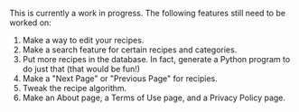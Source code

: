 This is currently a work in progress.  The following features still need to be worked on:

1. Make a way to edit your recipes.
2. Make a search feature for certain recipes and categories.
3. Put more recipes in the database.  In fact, generate a Python program to do just that (that would be fun!)
4. Make a "Next Page" or "Previous Page" for recipies.
5. Tweak the recipe algorithm.
6. Make an About page, a Terms of Use page, and a Privacy Policy page.
